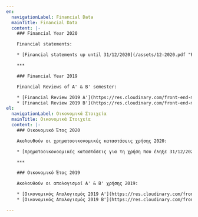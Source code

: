 ```yaml
---
en:
  navigationLabel: Financial Data
  mainTitle: Financial Data
  content: |-
    ### Financial Year 2020

    Financial statements:

    * [Financial statements up until 31/12/2020](/assets/12-2020.pdf "Preview")

    ***

    ### Financial Year 2019

    Financial Reviews of Α' & Β' semester:

    * [Financial Review 2019 A'](https://res.cloudinary.com/front-end-matters/image/upload/v1630830470/hellenic-space-center/financial_review_2019_A.pdf)
    * [Financial Review 2019 B'](https://res.cloudinary.com/front-end-matters/image/upload/v1630830476/hellenic-space-center/financial_review_2019_B.pdf)
el:
  navigationLabel: Οικονομικά Στοιχεία
  mainTitle: Οικονομικά Στοιχεία
  content: |-
    ### Οικονομικό Έτος 2020

    Ακολουθούν οι χρηματοοικονομικές καταστάσεις χρήσης 2020:

    * [Χρηματοοικονοομικές καταστάσεις για τη χρήση που έληξε 31/12/2020](/assets/12-2020.pdf "Παρουσίαση")

    ***

    ### Οικονομικό Έτος 2019

    Ακολουθούν οι απολογισμοί Α' & Β' χρήσης 2019:

    * [Οικονομικός Απολογισμός 2019 A'](https://res.cloudinary.com/front-end-matters/image/upload/v1630830470/hellenic-space-center/financial_review_2019_A.pdf)
    * [Οικονομικός Απολογισμός 2019 B'](https://res.cloudinary.com/front-end-matters/image/upload/v1630830476/hellenic-space-center/financial_review_2019_B.pdf)

---
```

